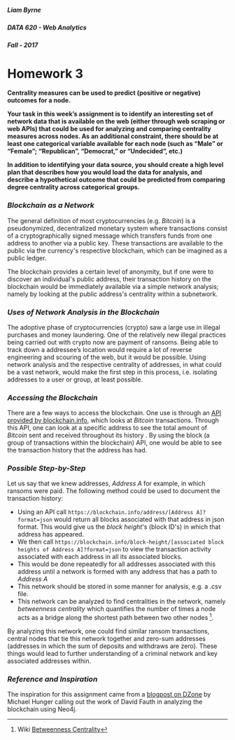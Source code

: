 ##### Liam Byrne
##### DATA 620 - Web Analytics
##### Fall - 2017

# Homework 3

**Centrality measures can be used to predict (positive or negative) outcomes for a node.**

**Your task in this week’s assignment is to identify an interesting set of network data that is available on the web (either through web scraping or web APIs) that could be used for analyzing and comparing centrality measures across nodes.  As an additional constraint, there should be at least one categorical variable available for each node (such as “Male” or “Female”; “Republican”, “Democrat,” or “Undecided”, etc.)**

**In addition to identifying your data source, you should create a high level plan that describes how you would load the data for analysis, and describe a hypothetical outcome that could be predicted from comparing degree centrality across categorical groups.**

### *Blockchain as a Network*
The general definition of most cryptocurrencies (e.g. *Bitcoin*) is a pseudonymized, decentralized monetary system where transactions consist of a cryptographically signed message which transfers funds from one address to another via a public key. These transactions are available to the public via the currency's respective blockchain, which can be imagined as a public ledger.

The blockchain provides a certain level of anonymity, but if one were to discover an individual's public address, their transaction history on the blockchain would be immediately available via a simple network analysis; namely by looking at the public address's centrality within a subnetwork.

### *Uses of Network Analysis in the Blockchain*
The adoptive phase of cryptocurrencies (crypto) saw a large use in illegal purchases and money laundering. One of the relatively new illegal practices being carried out with crypto now are payment of ransoms. Being able to track down a addressee’s location would require a lot of reverse engineering and scouring of the web, but it would be possible. Using network analysis and the respective centrality of addresses, in what could be a vast network, would make the first step in this process, i.e. isolating addresses to a user or group, at least possible.

### *Accessing the Blockchain*
There are a few ways to access the blockchain. One use is through an [API provided by blockchain.info](https://blockchain.info/api), which looks at *Bitcoin* transactions. Through this API, one can look at a specific address to see the total amount of *Bitcoin* sent and received throughout its history . By using the block (a group of transactions within the blockchain) API, one would be able to see the transaction history that the address has had.

### *Possible Step-by-Step*
Let us say that we knew addresses, *Address A* for example, in which ransoms were paid. The following method could be used to document the transaction history:

* Using an API call ```https://blockchain.info/address/[Address A]?format=json``` would return all blocks associated with that address in json format. This would give us the *block height*'s (block ID's) in which that address has appeared.
* We then call ```https://blockchain.info/block-height/[associated block heights of Address A]?format=json``` to view the transaction activity associated with each address in all its associated blocks.
* This would be done repeatedly for all addresses associated with this address until a network is formed with any address that has a path to *Address A*
* This network should be stored in some manner for analysis, e.g. a .csv file.
* This network can be analyzed to find centralities in the network, namely *betweenness centrality* which quantifies the number of times a node acts as a bridge along the shortest path between two other nodes [^1].

By analyzing this network, one could find similar ransom transactions, central nodes that tie this network together and zero-sum addresses (addresses in which the sum of deposits and withdraws are zero). These things would lead to further understanding of a criminal network and key associated addresses within.

### *Reference and Inspiration*
The inspiration for this assignment came from a [blogpost on DZone](https://dzone.com/articles/analyzing-bitcoin-network) by Michael Hunger calling out the work of David Fauth in analyzing the blockchain using Neo4j.

[^1]: Wiki [Betweenness Centrality](https://en.wikipedia.org/wiki/Betweenness_centrality)
